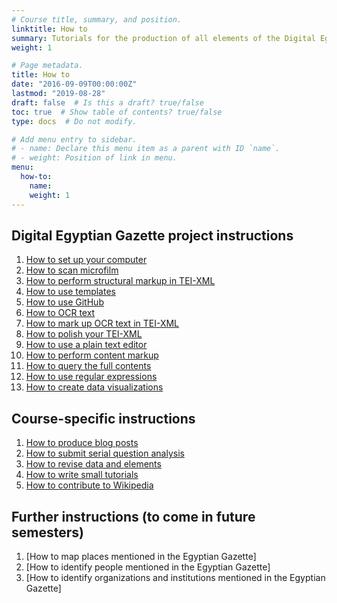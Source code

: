 ```yaml
---
# Course title, summary, and position.
linktitle: How to
summary: Tutorials for the production of all elements of the Digital Egyptian Gazette.
weight: 1

# Page metadata.
title: How to
date: "2016-09-09T00:00:00Z"
lastmod: "2019-08-28"
draft: false  # Is this a draft? true/false
toc: true  # Show table of contents? true/false
type: docs  # Do not modify.

# Add menu entry to sidebar.
# - name: Declare this menu item as a parent with ID `name`.
# - weight: Position of link in menu.
menu:
  how-to:
    name: 
    weight: 1
---
```


## Digital Egyptian Gazette project instructions

1. [How to set up your computer](/how-to/digitization/setup-instructions)
2. [How to scan microfilm](/how-to/digitization/microfilm-instructions)
2. [How to perform structural markup in TEI-XML](/how-to/digitization/tei-xml-instructions)
3. [How to use templates](/how-to/digitization/templating-instructions)
4. [How to use GitHub](/how-to/digitization/github-instructions)
5. [How to OCR text](/how-to/digitization/ocr-instructions)
6. [How to mark up OCR text in TEI-XML](/how-to/digitization/content-markup-instructions)
7. [How to polish your TEI-XML](/how-to/digitization/polished-tei-instructions)
7. [How to use a plain text editor](/how-to/digitization/text-editor-instructions)
8. [How to perform content markup](/how-to/digitization/tagging-people-and-places-instructions)
9. [How to query the full contents](/how-to/digitization/query-instructions)
10. [How to use regular expressions](/how-to/digitization/regular-expression-instructions)
11. [How to create data visualizations](/how-to/digitization/visualization-instructions)

## Course-specific instructions

1. [How to produce blog posts](/how-to/course-specific/blogging-instructions)
3. [How to submit serial question analysis](/how-to/course-specific/serial-question-instructions)
4. [How to revise data and elements](/how-to/course-specific/data-revision-instruction)
2. [How to write small tutorials](/how-to/course-specific/tutorials-instructions)
3. [How to contribute to Wikipedia](/how-to/course-specific/wikipedia-instructions)

## Further instructions (to come in future semesters)

1. [How to map places mentioned in the Egyptian Gazette]
2. [How to identify people mentioned in the Egyptian Gazette]
3. [How to identify organizations and institutions mentioned in the Egyptian Gazette]